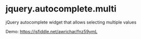 # jquery.autocomplete.multi
jQuery autocomplete widget that allows selecting multiple values

Demo: https://jsfiddle.net/awrichar/fnz59ymL
